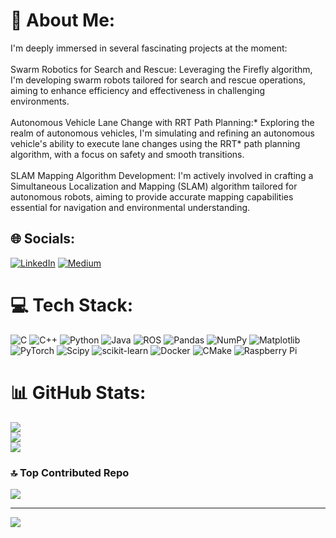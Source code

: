 # 💫 About Me:
I'm deeply immersed in several fascinating projects at the moment:<br><br>Swarm Robotics for Search and Rescue: Leveraging the Firefly algorithm, I'm developing swarm robots tailored for search and rescue operations, aiming to enhance efficiency and effectiveness in challenging environments.<br><br>Autonomous Vehicle Lane Change with RRT Path Planning:* Exploring the realm of autonomous vehicles, I'm simulating and refining an autonomous vehicle's ability to execute lane changes using the RRT* path planning algorithm, with a focus on safety and smooth transitions.<br><br>SLAM Mapping Algorithm Development: I'm actively involved in crafting a Simultaneous Localization and Mapping (SLAM) algorithm tailored for autonomous robots, aiming to provide accurate mapping capabilities essential for navigation and environmental understanding.


## 🌐 Socials:
[![LinkedIn](https://img.shields.io/badge/LinkedIn-%230077B5.svg?logo=linkedin&logoColor=white)](https://linkedin.com/in/shantanu-parab) [![Medium](https://img.shields.io/badge/Medium-12100E?logo=medium&logoColor=white)](https://medium.com/@Shantanuparab) 

# 💻 Tech Stack:
![C](https://img.shields.io/badge/c-%2300599C.svg?style=for-the-badge&logo=c&logoColor=white) ![C++](https://img.shields.io/badge/c++-%2300599C.svg?style=for-the-badge&logo=c%2B%2B&logoColor=white) ![Python](https://img.shields.io/badge/python-3670A0?style=for-the-badge&logo=python&logoColor=ffdd54) ![Java](https://img.shields.io/badge/java-%23ED8B00.svg?style=for-the-badge&logo=openjdk&logoColor=white) ![ROS](https://img.shields.io/badge/ros-%230A0FF9.svg?style=for-the-badge&logo=ros&logoColor=white) ![Pandas](https://img.shields.io/badge/pandas-%23150458.svg?style=for-the-badge&logo=pandas&logoColor=white) ![NumPy](https://img.shields.io/badge/numpy-%23013243.svg?style=for-the-badge&logo=numpy&logoColor=white) ![Matplotlib](https://img.shields.io/badge/Matplotlib-%23ffffff.svg?style=for-the-badge&logo=Matplotlib&logoColor=black) ![PyTorch](https://img.shields.io/badge/PyTorch-%23EE4C2C.svg?style=for-the-badge&logo=PyTorch&logoColor=white) ![Scipy](https://img.shields.io/badge/SciPy-%230C55A5.svg?style=for-the-badge&logo=scipy&logoColor=%white) ![scikit-learn](https://img.shields.io/badge/scikit--learn-%23F7931E.svg?style=for-the-badge&logo=scikit-learn&logoColor=white) ![Docker](https://img.shields.io/badge/docker-%230db7ed.svg?style=for-the-badge&logo=docker&logoColor=white) ![CMake](https://img.shields.io/badge/CMake-%23008FBA.svg?style=for-the-badge&logo=cmake&logoColor=white) ![Raspberry Pi](https://img.shields.io/badge/-RaspberryPi-C51A4A?style=for-the-badge&logo=Raspberry-Pi)
# 📊 GitHub Stats:
![](https://github-readme-stats.vercel.app/api?username=shantanuparabumd&theme=dark&hide_border=false&include_all_commits=true&count_private=true)<br/>
![](https://github-readme-streak-stats.herokuapp.com/?user=shantanuparabumd&theme=dark&hide_border=false)<br/>
![](https://github-readme-stats.vercel.app/api/top-langs/?username=shantanuparabumd&theme=dark&hide_border=false&include_all_commits=true&count_private=true&layout=compact)

### 🔝 Top Contributed Repo
![](https://github-contributor-stats.vercel.app/api?username=shantanuparabumd&limit=5&theme=dark&combine_all_yearly_contributions=true)

---
[![](https://visitcount.itsvg.in/api?id=shantanuparabumd&icon=0&color=8)](https://visitcount.itsvg.in)

<!-- Proudly created with GPRM ( https://gprm.itsvg.in ) -->

